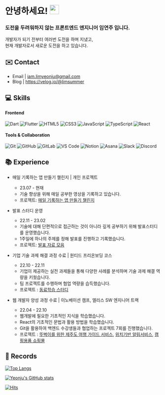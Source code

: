 # 안녕하세요! <img src="https://raw.githubusercontent.com/aemmadi/aemmadi/master/wave.gif" width="30">

### 도전을 두려워하지 않는 프론트엔드 엔지니어 임연주 입니다.   
   
개발자가 되기 전부터 여러번 도전을 하며 지냈고,   
현재 개발자로서 새로운 도전을 하고 있습니다.   

## ✉️ Contact
- Email | <iam.limyeonju@gmail.com>
- Blog | <https://velog.io/@limsummer>

## 💻 Skills

#### Frontend
   ![Dart](https://img.shields.io/badge/-Dart-065596?style=plastic&logo=dart&logoColor=white)
   ![Flutter](https://img.shields.io/badge/-Flutter-50bff0?style=plastic&logo=flutter&logoColor=white)
   ![HTML5](https://img.shields.io/badge/-HTML5-E34F26?style=plastic&logo=html5&logoColor=white)
   ![CSS3](https://img.shields.io/badge/-CSS3-1572B6?style=plastic&logo=css3)
   ![JavaScript](https://img.shields.io/badge/-JavaScript-F7DF1E?style=plastic&logo=javascript&logoColor=white)
   ![TypeScript](https://img.shields.io/badge/-TypeScript-3178C6?style=plastic&logo=TypeScript&logoColor=white)
   ![React](https://img.shields.io/badge/-React-61DAFB?style=plastic&logo=react&logoColor=white)  
  
#### Tools & Collaboration
   ![Git](https://img.shields.io/badge/-Git-F05032?style=plastic&logo=git&logoColor=white)
   ![GitHub](https://img.shields.io/badge/-GitHub-181717?style=plastic&logo=github)
   ![GitLab](https://img.shields.io/badge/-GitLab-FC6D26?style=plastic&logo=gitlab&logoColor=white)
   ![VS Code](https://img.shields.io/badge/-VS%20Code-007ACC?style=plastic&logo=visual-studio-code)
   ![Notion](https://img.shields.io/badge/-Notion-000000?style=plastic&logo=notion&logoColor=white)
   ![Asana](https://img.shields.io/badge/-Asana-273347?style=plastic&logo=asana&logoColor=white)
   ![Slack](https://img.shields.io/badge/-Slack-4A154B?style=plastic&logo=slack&logoColor=white)
   ![Discord](https://img.shields.io/badge/-Discord-5865F2?style=plastic&logo=Discord&logoColor=white)   


## 📚 Experience
- 매일 기록하는 앱 만들기 챌린지 | 개인 프로젝트
   - 23.07 - 현재
   - 기술 향상을 위해 매일 공부한 영상을 기록하고 있습니다.
   - 프로젝트: [매일 기록하는 앱 만들기 챌린지](https://youtube.com/playlist?list=PLqalTSLVTm5tldlM57kHnRvG7feOenQMN)
  
- 발표 스터디 운영
   - 22.11 - 23.02
   - 기술에 대해 단편적으로 접근하는 것이 아니라 깊게 공부하기 위해 발표스터디를 운영했습니다.
   - 1주일에 하나의 주제를 정해 발표를 진행하고 기록했습니다.
   - 프로젝트: [발표 자료 모음](https://drive.google.com/drive/folders/10OlM_D2E1ubT2jYlCDGQ_Qx-abnv0GHU?usp=sharing)

- 기업 기술 과제 해결 과정 수료 | 원티드 프리온보딩 코스
   - 22.10 - 22.11
   - 기업이 제공하는 실전 과제들을 통해 다양한 사례를 분석하며 기술 과제 해결 역량을 키웠습니다.
   - 팀 프로젝트를 수행하며 협업 역량을 습득했습니다.
   - 프로젝트 : [동료학습 스터디](https://github.com/WantedPreonboardingFE5team)

- 웹 개발자 양성 과정 수료 | 이노베이션 캠프, 엘리스 SW 엔지니어 트랙
   - 22.04 - 22.10
   - 웹개발에 필요한 기초적인 지식을 학습했습니다.
   - React의 기초적인 문법과 활용 방법을 학습했습니다.
   - Git을 활용하여 백엔드 수강생들과 협업하는 프로젝트 7회를 진행했습니다.
   - 프로젝트 :  [뚜벅이를 위한 제주도 여행 가이드 서비스](https://github.com/duha-dubeoghaukka/duha-frontend), [위치기반 알림서비스](https://github.com/save-pet/service), [캠핑용품 쇼핑몰](https://github.com/CAMP-PICK/campick)


## 💾 Records

[![Top Langs](https://github-readme-stats.vercel.app/api/top-langs/?username=yeondooo&theme=blueberry&card_width=445&hide=shell&layout=compact)](https://github.com/anuraghazra/github-readme-stats)

[![Yeonju's GitHub stats](https://github-readme-stats.vercel.app/api?username=yeondooo&count_private=true&show_icons=true&theme=blueberry)](https://github.com/anuraghazra/github-readme-stats)

[![Hits](https://hits.seeyoufarm.com/api/count/incr/badge.svg?url=https%3A%2F%2Fgithub.com%2Fyeondooo&count_bg=%2344AAFF&title_bg=%234B4B4B&icon_color=%23E7E7E7&title=visitors&edge_flat=false)](https://hits.seeyoufarm.com)
